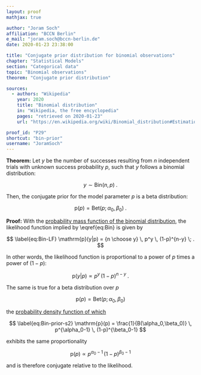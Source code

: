 ```yaml
---
layout: proof
mathjax: true

author: "Joram Soch"
affiliation: "BCCN Berlin"
e_mail: "joram.soch@bccn-berlin.de"
date: 2020-01-23 23:38:00

title: "Conjugate prior distribution for binomial observations"
chapter: "Statistical Models"
section: "Categorical data"
topic: "Binomial observations"
theorem: "Conjugate prior distribution"

sources:
  - authors: "Wikipedia"
    year: 2020
    title: "Binomial distribution"
    in: "Wikipedia, the free encyclopedia"
    pages: "retrieved on 2020-01-23"
    url: "https://en.wikipedia.org/wiki/Binomial_distribution#Estimation_of_parameters"

proof_id: "P29"
shortcut: "bin-prior"
username: "JoramSoch"
---
```



**Theorem:** Let $y$ be the number of successes resulting from $n$ independent trials with unknown success probability $p$, such that $y$ follows a binomial distribution:

$$ \label{eq:Bin}
y \sim \mathrm{Bin}(n,p) \; .
$$

Then, the conjugate prior for the model parameter $p$ is a beta distribution:

$$ \label{eq:Beta}
\mathrm{p}(p) = \mathrm{Bet}(p; \alpha_0, \beta_0) \; .
$$


**Proof:** With the [probability mass function of the binomial distribution](/P/bin-pmf.html), the likelihood function implied by \eqref{eq:Bin} is given by

$$ \label{eq:Bin-LF}
\mathrm{p}(y|p) = {n \choose y} \, p^y \, (1-p)^{n-y} \; .
$$

In other words, the likelihood function is proportional to a power of $p$ times a power of $(1-p)$:

$$ \label{eq:Bin-LF-prop}
\mathrm{p}(y|p) \propto p^y \, (1-p)^{n-y} \; .
$$

The same is true for a beta distribution over $p$

$$ \label{eq:Bin-prior-s1}
\mathrm{p}(p) = \mathrm{Bet}(p; \alpha_0, \beta_0)
$$

the [probability density function of which](/P/beta-pdf.html)

$$ \label{eq:Bin-prior-s2}
\mathrm{p}(p) = \frac{1}{B(\alpha_0,\beta_0)} \, p^{\alpha_0-1} \, (1-p)^{\beta_0-1}
$$

exhibits the same proportionality

$$ \label{eq:Bin-prior-s3}
\mathrm{p}(p) \propto p^{\alpha_0-1} \, (1-p)^{\beta_0-1}
$$

and is therefore conjugate relative to the likelihood.